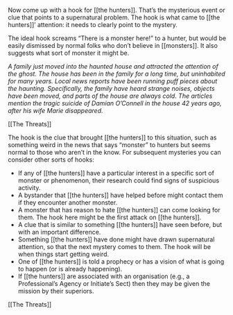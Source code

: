 
Now come up with a hook for [[the hunters]]. That’s the mysterious event or clue that points to a supernatural problem. The hook is what came to [[the hunters]]’ attention: it needs to clearly point to the mystery.

The ideal hook screams “There is a monster here!” to a hunter, but would be easily dismissed by normal folks who don’t believe in [[monsters]]. It also suggests what sort of monster it might be.

*A family just moved into the haunted house and attracted the attention of the ghost. The house has been in the family for a long time, but uninhabited for many years. Local news reports have been running puff pieces about the haunting. Specifically, the family have heard strange noises, objects have been moved, and parts of the house are always cold. The articles mention the tragic suicide of Damian O’Connell in the house 42 years ago, after his wife Marie disappeared.*

[[The Threats]]

The hook is the clue that brought [[the hunters]] to this situation, such as something weird in the news that says “monster” to hunters but seems normal to those who aren’t in the know. For subsequent mysteries you can consider other sorts of hooks:

- If any of [[the hunters]] have a particular interest in a specific sort of monster or phenomenon, their research could find signs of suspicious activity.
- A bystander that [[the hunters]] have helped before might contact them if they encounter another monster.
- A monster that has reason to hate [[the hunters]] can come looking for them. The hook here might be the first attack on [[the hunters]].
- A clue that is similar to something [[the hunters]] have seen before, but with an important difference.
- Something [[the hunters]] have done might have drawn supernatural attention, so that the next mystery comes to them. The hook will be when things start getting weird.
- One of [[the hunters]] is told a prophecy or has a vision of what is going to happen (or is already happening).
- If [[the hunters]] are associated with an organisation (e.g., a Professional’s Agency or Initiate’s Sect) then they may be given the mission by their superiors.

[[The Threats]]
